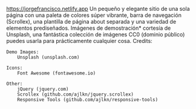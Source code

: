 https://jorgefrancisco.netlify.app
Un pequeño y elegante sitio de una sola página con una paleta de colores súper vibrante, barra de navegación (Scrollex), una plantilla de página about separada y una variedad de elementos prediseñados.
Imágenes de demostración* cortesía de Unsplash, una fantástica colección de imágenes CC0 (dominio público) puedes usarla para prácticamente cualquier cosa.
Credits:

	Demo Images:
		Unsplash (unsplash.com)

	Icons:
		Font Awesome (fontawesome.io)

	Other:
		jQuery (jquery.com)
		Scrollex (github.com/ajlkn/jquery.scrollex)
		Responsive Tools (github.com/ajlkn/responsive-tools)
